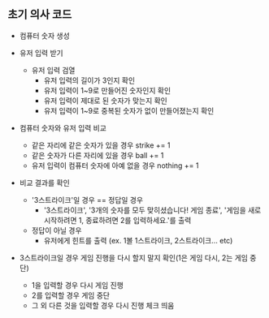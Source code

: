 ## 초기 의사 코드
- 컴퓨터 숫자 생성
- 유저 입력 받기
    - 유저 입력 검열
        - 유저 입력의 길이가 3인지 확인
        - 유저 입력이 1~9로 만들어진 숫자인지 확인
        - 유저 입력이 제대로 된 숫자가 맞는지 확인
        - 유저 입력이 1~9로 중복된 숫자가 없이 만들어졌는지 확인

- 컴퓨터 숫자와 유저 입력 비교
    - 같은 자리에 같은 숫자가 있을 경우 strike += 1
    - 같은 숫자가 다른 자리에 있을 경우 ball += 1
    - 유저 입력이 컴퓨터 숫자에 아예 없을 경우 nothing += 1

- 비교 결과를 확인
    - '3스트라이크'일 경우 == 정답일 경우
        - '3스트라이크', '3개의 숫자를 모두 맞히셨습니다! 게임 종료', '게임을 새로 시작하려면 1, 종료하려면 2를 입력하세요.'를 출력
    - 정답이 아닐 경우
        - 유저에게 힌트를 출력 (ex. 1볼 1스트라이크, 2스트라이크... etc)

- 3스트라이크일 경우 게임 진행을 다시 할지 말지 확인(1은 게임 다시, 2는 게임 중단)
    - 1을 입력할 경우 다시 게임 진행
    - 2를 입력할 경우 게임 중단
    - 그 외 다른 것을 입력할 경우 다시 진행 체크 띄움
